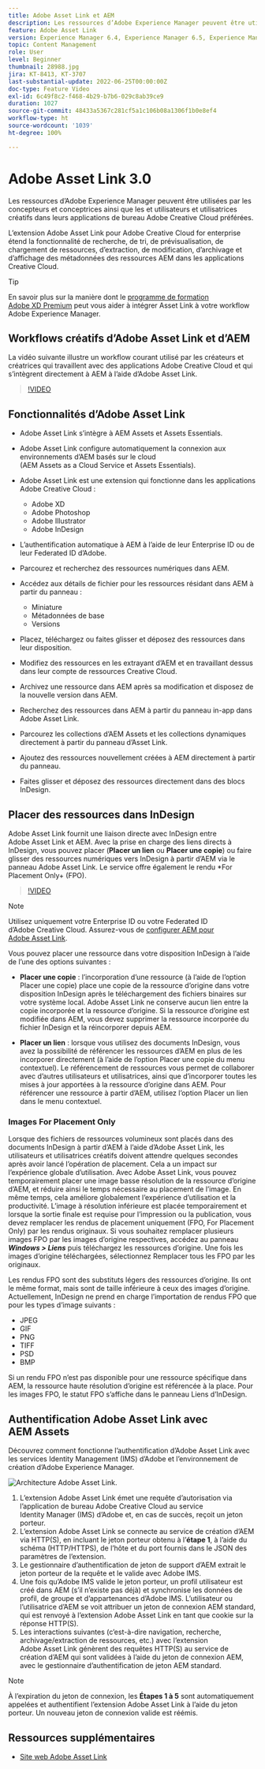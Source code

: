 ```yaml
---
title: Adobe Asset Link et AEM
description: Les ressources d’Adobe Experience Manager peuvent être utilisées par les concepteurs et conceptrices ainsi que les utilisateurs et utilisatrices créatifs dans leurs applications de bureau Adobe Creative Cloud préférées. L’extension Adobe Asset Link pour Adobe Creative Cloud for enterprise étend la fonctionnalité de recherche, de tri, de prévisualisation, de chargement de ressources, d’extraction, de modification, d’archivage et d’affichage des métadonnées des ressources d’AEM dans des outils de Creative Cloud tels qu’Adobe XD, Photoshop, InDesign et Illustrator.
feature: Adobe Asset Link
version: Experience Manager 6.4, Experience Manager 6.5, Experience Manager as a Cloud Service
topic: Content Management
role: User
level: Beginner
thumbnail: 28988.jpg
jira: KT-8413, KT-3707
last-substantial-update: 2022-06-25T00:00:00Z
doc-type: Feature Video
exl-id: 6c49f8c2-f468-4b29-b7b6-029c8ab39ce9
duration: 1027
source-git-commit: 48433a5367c281cf5a1c106b08a1306f1b0e8ef4
workflow-type: ht
source-wordcount: '1039'
ht-degree: 100%

---
```


# Adobe Asset Link 3.0

Les ressources d’Adobe Experience Manager peuvent être utilisées par les concepteurs et conceptrices ainsi que les et utilisateurs et utilisatrices créatifs dans leurs applications de bureau Adobe Creative Cloud préférées.

L’extension Adobe Asset Link pour Adobe Creative Cloud for enterprise étend la fonctionnalité de recherche, de tri, de prévisualisation, de chargement de ressources, d’extraction, de modification, d’archivage et d’affichage des métadonnées des ressources AEM dans les applications Creative Cloud.

>[!TIP]
>
> En savoir plus sur la manière dont le [programme de formation Adobe XD Premium](https://helpx.adobe.com/fr/support/xd.html) peut vous aider à intégrer Asset Link à votre workflow Adobe Experience Manager.

## Workflows créatifs d’Adobe Asset Link et d’AEM

La vidéo suivante illustre un workflow courant utilisé par les créateurs et créatrices qui travaillent avec des applications Adobe Creative Cloud et qui s’intègrent directement à AEM à l’aide d’Adobe Asset Link.

>[!VIDEO](https://video.tv.adobe.com/v/335927?quality=12&learn=on)

## Fonctionnalités d’Adobe Asset Link

+ Adobe Asset Link s’intègre à AEM Assets et Assets Essentials.
+ Adobe Asset Link configure automatiquement la connexion aux environnements d’AEM basés sur le cloud (AEM Assets as a Cloud Service et Assets Essentials).
+ Adobe Asset Link est une extension qui fonctionne dans les applications Adobe Creative Cloud :

   + Adobe XD
   + Adobe Photoshop
   + Adobe Illustrator
   + Adobe InDesign

+ L’authentification automatique à AEM à l’aide de leur Enterprise ID ou de leur Federated ID d’Adobe.
+ Parcourez et recherchez des ressources numériques dans AEM.
+ Accédez aux détails de fichier pour les ressources résidant dans AEM à partir du panneau :
   + Miniature
   + Métadonnées de base
   + Versions
+ Placez, téléchargez ou faites glisser et déposez des ressources dans leur disposition.
+ Modifiez des ressources en les extrayant d’AEM et en travaillant dessus dans leur compte de ressources Creative Cloud.
+ Archivez une ressource dans AEM après sa modification et disposez de la nouvelle version dans AEM.
+ Recherchez des ressources dans AEM à partir du panneau in-app dans Adobe Asset Link.
+ Parcourez les collections d’AEM Assets et les collections dynamiques directement à partir du panneau d’Asset Link.
+ Ajoutez des ressources nouvellement créées à AEM directement à partir du panneau.
+ Faites glisser et déposez des ressources directement dans des blocs InDesign.

## Placer des ressources dans InDesign

Adobe Asset Link fournit une liaison directe avec InDesign entre Adobe Asset Link et AEM. Avec la prise en charge des liens directs à InDesign, vous pouvez placer (__Placer un lien__ ou __Placer une copie__) ou faire glisser des ressources numériques vers InDesign à partir d’AEM via le panneau Adobe Asset Link. Le service offre également le rendu *For Placement Only+ (FPO).

>[!VIDEO](https://video.tv.adobe.com/v/28988?quality=12&learn=on)

>[!NOTE]
>
>Utilisez uniquement votre Enterprise ID ou votre Federated ID d’Adobe Creative Cloud. Assurez-vous de [configurer AEM pour Adobe Asset Link](https://helpx.adobe.com/fr/enterprise/using/adobe-asset-link.html).

Vous pouvez placer une ressource dans votre disposition InDesign à l’aide de l’une des options suivantes :

+ **Placer une copie** : l’incorporation d’une ressource (à l’aide de l’option Placer une copie) place une copie de la ressource d’origine dans votre disposition InDesign après le téléchargement des fichiers binaires sur votre système local. Adobe Asset Link ne conserve aucun lien entre la copie incorporée et la ressource d’origine. Si la ressource d’origine est modifiée dans AEM, vous devez supprimer la ressource incorporée du fichier InDesign et la réincorporer depuis AEM.

+ **Placer un lien** : lorsque vous utilisez des documents InDesign, vous avez la possibilité de référencer les ressources d’AEM en plus de les incorporer directement (à l’aide de l’option Placer une copie du menu contextuel). Le référencement de ressources vous permet de collaborer avec d’autres utilisateurs et utilisatrices, ainsi que d’incorporer toutes les mises à jour apportées à la ressource d’origine dans AEM. Pour référencer une ressource à partir d’AEM, utilisez l’option Placer un lien dans le menu contextuel.

### Images For Placement Only

Lorsque des fichiers de ressources volumineux sont placés dans des documents InDesign à partir d’AEM à l’aide d’Adobe Asset Link, les utilisateurs et utilisatrices créatifs doivent attendre quelques secondes après avoir lancé l’opération de placement. Cela a un impact sur l’expérience globale d’utilisation. Avec Adobe Asset Link, vous pouvez temporairement placer une image basse résolution de la ressource d’origine d’AEM, et réduire ainsi le temps nécessaire au placement de l’image. En même temps, cela améliore globalement l’expérience d’utilisation et la productivité. L’image à résolution inférieure est placée temporairement et lorsque la sortie finale est requise pour l’impression ou la publication, vous devez remplacer les rendus de placement uniquement (FPO, For Placement Only) par les rendus originaux. Si vous souhaitez remplacer plusieurs images FPO par les images d’origine respectives, accédez au panneau **_Windows > Liens_** puis téléchargez les ressources d’origine. Une fois les images d’origine téléchargées, sélectionnez Remplacer tous les FPO par les originaux.

Les rendus FPO sont des substituts légers des ressources d’origine. Ils ont le même format, mais sont de taille inférieure à ceux des images d’origine. Actuellement, InDesign ne prend en charge l’importation de rendus FPO que pour les types d’image suivants :

+ JPEG
+ GIF
+ PNG
+ TIFF
+ PSD
+ BMP

Si un rendu FPO n’est pas disponible pour une ressource spécifique dans AEM, la ressource haute résolution d’origine est référencée à la place. Pour les images FPO, le statut FPO s’affiche dans le panneau Liens d’InDesign.

## Authentification Adobe Asset Link avec AEM Assets

Découvrez comment fonctionne l’authentification d’Adobe Asset Link avec les services Identity Management (IMS) d’Adobe et l’environnement de création d’Adobe Experience Manager.

![Architecture Adobe Asset Link.](assets/adobe-asset-link-article-understand.png)

1. L’extension Adobe Asset Link émet une requête d’autorisation via l’application de bureau Adobe Creative Cloud au service Identity Manager (IMS) d’Adobe et, en cas de succès, reçoit un jeton porteur.
1. L’extension Adobe Asset Link se connecte au service de création d’AEM via HTTP(S), en incluant le jeton porteur obtenu à l’**étape 1**, à l’aide du schéma (HTTP/HTTPS), de l’hôte et du port fournis dans le JSON des paramètres de l’extension.
1. Le gestionnaire d’authentification de jeton de support d’AEM extrait le jeton porteur de la requête et le valide avec Adobe IMS.
1. Une fois qu’Adobe IMS valide le jeton porteur, un profil utilisateur est créé dans AEM (s’il n’existe pas déjà) et synchronise les données de profil, de groupe et d’appartenances d’Adobe IMS. L’utilisateur ou l’utilisatrice d’AEM se voit attribuer un jeton de connexion AEM standard, qui est renvoyé à l’extension Adobe Asset Link en tant que cookie sur la réponse HTTP(S).
1. Les interactions suivantes (c’est-à-dire navigation, recherche, archivage/extraction de ressources, etc.) avec l’extension Adobe Asset Link génèrent des requêtes HTTP(S) au service de création d’AEM qui sont validées à l’aide du jeton de connexion AEM, avec le gestionnaire d’authentification de jeton AEM standard.

>[!NOTE]
>
>À l’expiration du jeton de connexion, les **Étapes 1 à 5** sont automatiquement appelées et authentifient l’extension Adobe Asset Link à l’aide du jeton porteur. Un nouveau jeton de connexion valide est réémis.

## Ressources supplémentaires

+ [Site web Adobe Asset Link](https://www.adobe.com/fr/creativecloud/business/enterprise/adobe-asset-link.html)
